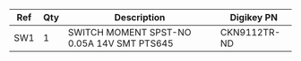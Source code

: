 |Ref|Qty|Description|Digikey PN|
|---|---|-----------|------|
|SW1|1|SWITCH MOMENT SPST-NO 0.05A 14V SMT PTS645|CKN9112TR-ND|


